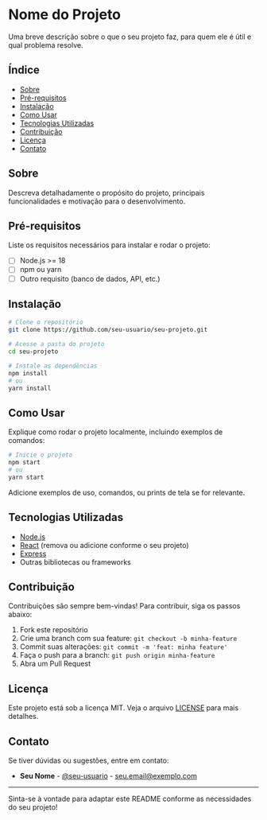 # Nome do Projeto

Uma breve descrição sobre o que o seu projeto faz, para quem ele é útil e qual problema resolve.

## Índice

- [Sobre](#sobre)
- [Pré-requisitos](#pré-requisitos)
- [Instalação](#instalação)
- [Como Usar](#como-usar)
- [Tecnologias Utilizadas](#tecnologias-utilizadas)
- [Contribuição](#contribuição)
- [Licença](#licença)
- [Contato](#contato)

## Sobre

Descreva detalhadamente o propósito do projeto, principais funcionalidades e motivação para o desenvolvimento.

## Pré-requisitos

Liste os requisitos necessários para instalar e rodar o projeto:

- [ ] Node.js >= 18
- [ ] npm ou yarn
- [ ] Outro requisito (banco de dados, API, etc.)

## Instalação

```bash
# Clone o repositório
git clone https://github.com/seu-usuario/seu-projeto.git

# Acesse a pasta do projeto
cd seu-projeto

# Instale as dependências
npm install
# ou
yarn install
```

## Como Usar

Explique como rodar o projeto localmente, incluindo exemplos de comandos:

```bash
# Inicie o projeto
npm start
# ou
yarn start
```

Adicione exemplos de uso, comandos, ou prints de tela se for relevante.

## Tecnologias Utilizadas

- [Node.js](https://nodejs.org/)
- [React](https://reactjs.org/) (remova ou adicione conforme o seu projeto)
- [Express](https://expressjs.com/)
- Outras bibliotecas ou frameworks

## Contribuição

Contribuições são sempre bem-vindas! Para contribuir, siga os passos abaixo:

1. Fork este repositório
2. Crie uma branch com sua feature: `git checkout -b minha-feature`
3. Commit suas alterações: `git commit -m 'feat: minha feature'`
4. Faça o push para a branch: `git push origin minha-feature`
5. Abra um Pull Request

## Licença

Este projeto está sob a licença MIT. Veja o arquivo [LICENSE](LICENSE) para mais detalhes.

## Contato

Se tiver dúvidas ou sugestões, entre em contato:

- **Seu Nome** - [@seu-usuario](https://github.com/seu-usuario) - seu.email@exemplo.com

---

Sinta-se à vontade para adaptar este README conforme as necessidades do seu projeto!
